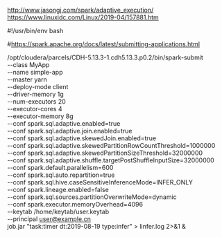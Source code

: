 
http://www.jasongj.com/spark/adaptive_execution/
https://www.linuxidc.com/Linux/2019-04/157881.htm


#!/usr/bin/env bash


#https://spark.apache.org/docs/latest/submitting-applications.html

/opt/cloudera/parcels/CDH-5.13.3-1.cdh5.13.3.p0.2/bin/spark-submit \
--class MyApp \
--name simple-app \
--master yarn \
--deploy-mode client \
--driver-memory 1g \
--num-executors 20 \
--executor-cores 4 \
--executor-memory 8g \
--conf spark.sql.adaptive.enabled=true \
--conf spark.sql.adaptive.join.enabled=true \
--conf spark.sql.adaptive.skewedJoin.enabled=true \
--conf spark.sql.adaptive.skewedPartitionRowCountThreshold=1000000 \
--conf spark.sql.adaptive.skewedPartitionSizeThreshold=32000000 \
--conf spark.sql.adaptive.shuffle.targetPostShuffleInputSize=32000000 \
--conf spark.default.parallelism=600 \
--conf spark.sql.auto.repartition=true \
--conf spark.sql.hive.caseSensitiveInferenceMode=INFER_ONLY \
--conf spark.lineage.enabled=false \
--conf spark.sql.sources.partitionOverwriteMode=dynamic \
--conf spark.executor.memoryOverhead=4096 \
--keytab /home/keytab/user.keytab \
--principal user@example.cn \
job.jar "task:timer dt:2019-08-19 type:infer" > linfer.log 2>&1 &




